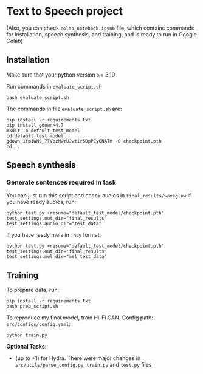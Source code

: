 # Text to Speech project

(Also, you can check `colab_notebook.ipynb` file, which contains commands for installation, speech synthesis, and training, and is ready to run in Google Colab)

## Installation

Make sure that your python version >= 3.10

Run commands in `evaluate_script.sh`
```shell 
bash evaluate_script.sh
```
The commands in file `evaluate_script.sh` are: 
```shell
pip install -r requirements.txt
pip install gdown>4.7
mkdir -p default_test_model
cd default_test_model
gdown 1fm1WN9_7TVpzMwYUJwtir6DpPCyQNATm -O checkpoint.pth
cd ..
```

## Speech synthesis

### Generate sentences required in task
You can just run this script and check audios in `final_results/waveglow`
If you have ready audios, run: 
```shell
python test.py +resume="default_test_model/checkpoint.pth" test_settings.out_dir="final_results" test_settings.audio_dir="test_data"
```

If you have ready mels in `.npy` format: 
```shell 
python test.py +resume="default_test_model/checkpoint.pth" test_settings.out_dir="final_results" test_settings.mel_dir="mel_test_data"
```

## Training
To prepare data, run: 
```shell
pip install -r requirements.txt
bash prep_script.sh
```

To reproduce my final model, train Hi-Fi GAN. Config path: `src/configs/config.yaml`: 
```shell
python train.py
```

**Optional Tasks:**

- (up to +1) for Hydra. There were major changes in `src/utils/parse_config.py`, `train.py` and `test.py` files
